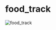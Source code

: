 # food_track

![food_track](https://github.com/user-attachments/assets/e4d75812-c7f7-4929-96ed-733f12168a24)
